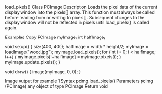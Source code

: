 

load_pixels()
Class
PCImage
Description
Loads the pixel data of the current display window into the pixels[] array. This function must always be called before reading from or writing to pixels[]. Subsequent changes to the display window will not be reflected in pixels until load_pixels() is called again.

Examples
 Copy
PCImage myImage;
int halfImage;

void setup() {
  size(400, 400);
  halfImage = width * height/2;
  myImage = loadImage("wood.jpg");
  myImage.load_pixels();
  for (int i = 0; i < halfImage; i++) {
    myImage.pixels[i+halfImage] = myImage.pixels[i];
  }
  myImage.update_pixels();
}

void draw() {
  image(myImage, 0, 0);
}

Image output for example 1
Syntax
pcimg.load_pixels()	
Parameters
pcimg	(PCImage)	any object of type PCImage
Return
void	